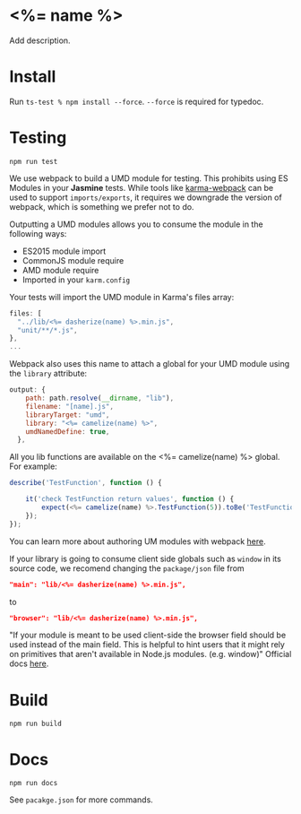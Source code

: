 <%= name %>
======

Add description.

# Install
Run `ts-test % npm install --force`. `--force` is required for typedoc.

# Testing
```
npm run test
```
We use webpack to build a UMD module for testing. This prohibits using ES Modules
in your **Jasmine** tests. While tools like [karma-webpack](https://www.npmjs.com/package/karma-webpack)
can be used to support `imports/exports`, it requires we downgrade the version of webpack,
which is something we prefer not to do. 

Outputting a UMD modules allows you to consume the module in the following ways:
- ES2015 module import
- CommonJS module require
- AMD module require
- Imported in your `karm.config`

Your tests will import the UMD module in Karma's files array:
```javascript
files: [
  "../lib/<%= dasherize(name) %>.min.js",
  "unit/**/*.js",
},
...
```
Webpack also uses this name to attach a global for your UMD module using the `library` attribute:
```javascript
output: {
    path: path.resolve(__dirname, "lib"),
    filename: "[name].js",
    libraryTarget: "umd",
    library: "<%= camelize(name) %>",
    umdNamedDefine: true,
  },
```
All you lib functions are available on the <%= camelize(name) %> global. For example:
```javascript
describe('TestFunction', function () {

    it('check TestFunction return values', function () {
        expect(<%= camelize(name) %>.TestFunction(5)).toBe('TestFunction value is 5');
    });
});
```
You can learn more about authoring UM modules with webpack [here](https://webpack.js.org/guides/author-libraries/).

If your library is going to consume client side globals such as `window` in its source code,
we recomend changing the `package/json` file from
```JSON
"main": "lib/<%= dasherize(name) %>.min.js",
```
to
```JSON
"browser": "lib/<%= dasherize(name) %>.min.js",
```
"If your module is meant to be used client-side the browser field should be used instead of the main field. This is helpful to hint users that it might rely on primitives that aren't available in Node.js modules. (e.g. window)"
Official docs [here](https://docs.npmjs.com/cli/v6/configuring-npm/package-json#main).
# Build
```
npm run build
```

# Docs
```
npm run docs
```
See `pacakge.json` for more commands.
